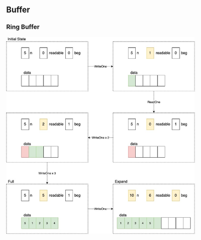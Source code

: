 <a name="cgKs6"></a>
## Buffer
<a name="CflSJ"></a>
### Ring Buffer
![common-tools-ring-buffer.svg](1.jpeg)

